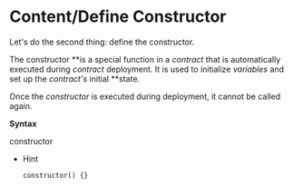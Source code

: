 # Content/Define Constructor

Let's do the second thing: define the constructor.

The constructor **is a special function in a *contract* that is automatically executed during *contract* deployment. It is used to initialize *variables* and set up the *contract's* initial **state.

Once the *constructor* is executed during deployment, it cannot be called again.

**Syntax**

constructor

- Hint
    
    ```solidity
    constructor() {}
    ```
    
